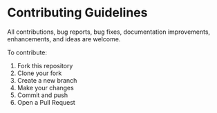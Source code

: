 # Contributing Guidelines

All contributions, bug reports, bug fixes, documentation improvements, enhancements, and ideas are welcome.

To contribute:
1. Fork this repository
2. Clone your fork
3. Create a new branch
4. Make your changes
5. Commit and push
6. Open a Pull Request
